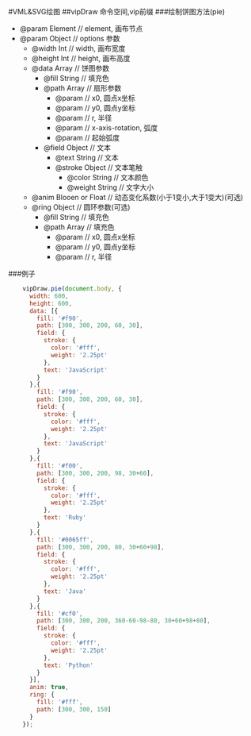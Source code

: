 #VML&SVG绘图
##vipDraw
命令空间,vip前缀
###绘制饼图方法(pie)
  - @param Element  // element, 画布节点
  - @param Object // options 参数
    - @width Int    // width, 画布宽度
    - @height Int   // height, 画布高度
    - @data Array    // 饼图参数
        - @fill String      // 填充色
        - @path Array  // 扇形参数
          - @param  // x0, 圆点x坐标
          - @param  // y0, 圆点y坐标
          - @param  // r, 半径
          - @param  // x-axis-rotation, 弧度
          - @param  // 起始弧度
        - @field Object   // 文本
          - @text String  // 文本
          - @stroke Object  // 文本笔触
            - @color String // 文本颜色
            - @weight String // 文字大小
    - @anim Blooen or Float    // 动态变化系数(小于1变小,大于1变大)(可选)
    - @ring Object    // 圆环参数(可选)
      - @fill String    // 填充色
      - @path Array    // 填充色
        - @param  // x0, 圆点x坐标
        - @param  // y0, 圆点y坐标
        - @param  // r, 半径

###例子
```js
    vipDraw.pie(document.body, {  
      width: 600,  
      height: 600,  
      data: [{  
        fill: '#f90',  
        path: [300, 300, 200, 60, 30],  
        field: {  
          stroke: {  
            color: '#fff',  
            weight: '2.25pt'  
          },  
          text: 'JavaScript'  
        }  
      },{  
        fill: '#f90',  
        path: [300, 300, 200, 60, 30],  
        field: {  
          stroke: {  
            color: '#fff',  
            weight: '2.25pt'  
          },  
          text: 'JavaScript'  
        }  
      },{  
        fill: '#f00',  
        path: [300, 300, 200, 98, 30+60],  
        field: {  
          stroke: {  
            color: '#fff',  
            weight: '2.25pt'  
          },  
          text: 'Ruby'  
        }  
      },{  
        fill: '#0065ff',  
        path: [300, 300, 200, 80, 30+60+98],  
        field: {  
          stroke: {  
            color: '#fff',  
            weight: '2.25pt'  
          },  
          text: 'Java'  
        }  
      },{  
        fill: '#cf0',  
        path: [300, 300, 200, 360-60-98-80, 30+60+98+80],  
        field: {  
          stroke: {  
            color: '#fff',  
            weight: '2.25pt'  
          },  
          text: 'Python'  
        }  
      }],  
      anim: true,  
      ring: {  
        fill: '#fff',  
        path: [300, 300, 150]  
      }  
    });  
```
